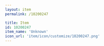 ```yaml
---
layout: item
permalink: /10200247

title: Item
id: 10200247
item_name: 'Unknown'
icon_url: 'item/icon/customize/10200247.png'
---
```

